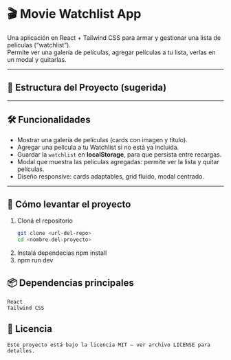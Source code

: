 # 🎬 Movie Watchlist App

Una aplicación en React + Tailwind CSS para armar y gestionar una lista de películas (“watchlist”).  
Permite ver una galería de películas, agregar películas a tu lista, verlas en un modal y quitarlas.

---

## 📁 Estructura del Proyecto (sugerida)


---

## 🛠 Funcionalidades

- Mostrar una galería de películas (cards con imagen y título).  
- Agregar una película a tu Watchlist si no está ya incluida.  
- Guardar la `watchlist` en **localStorage**, para que persista entre recargas.  
- Modal que muestra las películas agregadas: permite ver la lista y quitar películas.  
- Diseño responsive: cards adaptables, grid fluido, modal centrado.

---

## 🚀 Cómo levantar el proyecto

1. Cloná el repositorio  
   ```bash
   git clone <url-del-repo>
   cd <nombre-del-proyecto>
2. Instalá dependecias
   npm install
3. npm run dev

## 📦 Dependencias principales
    React
    Tailwind CSS   
## 📝 Licencia
    Este proyecto está bajo la licencia MIT — ver archivo LICENSE para detalles.
